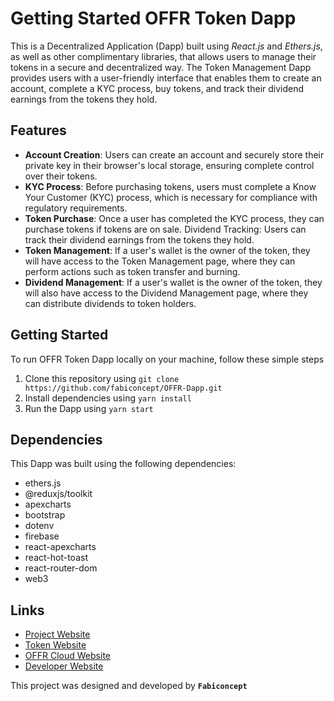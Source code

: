 # Getting Started OFFR Token Dapp
This is a Decentralized Application (Dapp) built using *React.js* and *Ethers.js*, as well as other complimentary libraries, that allows users to manage their tokens in a secure and decentralized way. The Token Management Dapp provides users with a user-friendly interface that enables them to create an account, complete a KYC process, buy tokens, and track their dividend earnings from the tokens they hold.

## Features
- **Account Creation**: Users can create an account and securely store their private key in their browser's local storage, ensuring complete control over their tokens.
- **KYC Process**: Before purchasing tokens, users must complete a Know Your Customer (KYC) process, which is necessary for compliance with regulatory requirements.
- **Token Purchase**: Once a user has completed the KYC process, they can purchase tokens if tokens are on sale.
Dividend Tracking: Users can track their dividend earnings from the tokens they hold.
- **Token Management**: If a user's wallet is the owner of the token, they will have access to the Token Management page, where they can perform actions such as token transfer and burning.
- **Dividend Management**: If a user's wallet is the owner of the token, they will also have access to the Dividend Management page, where they can distribute dividends to token holders.

## Getting Started
To run OFFR Token Dapp locally on your machine, follow these simple steps

1. Clone this repository using `git clone https://github.com/fabiconcept/OFFR-Dapp.git`
2. Install dependencies using `yarn install`
3. Run the Dapp using `yarn start`

## Dependencies
This Dapp was built using the following dependencies:

- ethers.js
- @reduxjs/toolkit
- apexcharts
- bootstrap
- dotenv
- firebase
- react-apexcharts
- react-hot-toast
- react-router-dom
- web3


## Links

- [Project Website](https://projectUrl.com)
- [Token Website](https://tokenUrl.com)
- [OFFR Cloud Website](https://offrcloudUrl.com)
- [Developer Website](https://developerUrl.com)


This project was designed and developed by **`Fabiconcept`**
